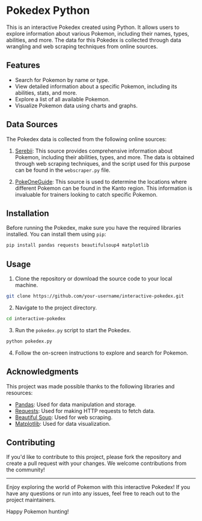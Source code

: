 # Pokedex Python

This is an interactive Pokedex created using Python. It allows users to explore information about various Pokemon, including their names, types, abilities, and more. The data for this Pokedex is collected through data wrangling and web scraping techniques from online sources.

## Features

- Search for Pokemon by name or type.
- View detailed information about a specific Pokemon, including its abilities, stats, and more.
- Explore a list of all available Pokemon.
- Visualize Pokemon data using charts and graphs.

## Data Sources

The Pokedex data is collected from the following online sources:

1. [Serebii](https://www.serebii.net/): This source provides comprehensive information about Pokemon, including their abilities, types, and more. The data is obtained through web scraping techniques, and the script used for this purpose can be found in the `webscraper.py` file.

2. [PokeOneGuide](https://pokeoneguide.com/kanto-guides/kanto-pokemon-locations/): This source is used to determine the locations where different Pokemon can be found in the Kanto region. This information is invaluable for trainers looking to catch specific Pokemon.

## Installation

Before running the Pokedex, make sure you have the required libraries installed. You can install them using `pip`:

```bash
pip install pandas requests beautifulsoup4 matplotlib
```

## Usage

1. Clone the repository or download the source code to your local machine.

```bash
git clone https://github.com/your-username/interactive-pokedex.git
```

2. Navigate to the project directory.

```bash
cd interactive-pokedex
```

3. Run the `pokedex.py` script to start the Pokedex.

```bash
python pokedex.py
```

4. Follow the on-screen instructions to explore and search for Pokemon.

## Acknowledgments

This project was made possible thanks to the following libraries and resources:

- [Pandas](https://pandas.pydata.org/): Used for data manipulation and storage.
- [Requests](https://docs.python-requests.org/en/master/): Used for making HTTP requests to fetch data.
- [Beautiful Soup](https://www.crummy.com/software/BeautifulSoup/bs4/doc/): Used for web scraping.
- [Matplotlib](https://matplotlib.org/): Used for data visualization.

## Contributing

If you'd like to contribute to this project, please fork the repository and create a pull request with your changes. We welcome contributions from the community!

---

Enjoy exploring the world of Pokemon with this interactive Pokedex! If you have any questions or run into any issues, feel free to reach out to the project maintainers.

Happy Pokemon hunting!
